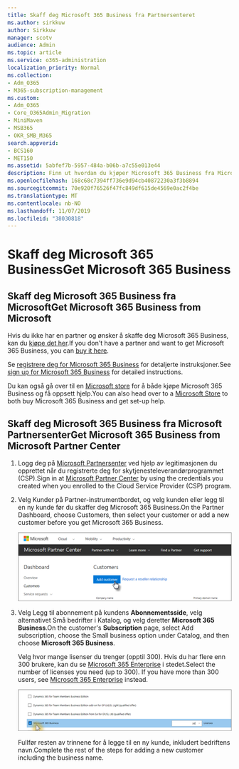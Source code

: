 ```yaml
---
title: Skaff deg Microsoft 365 Business fra Partnersenteret
ms.author: sirkkuw
author: Sirkkuw
manager: scotv
audience: Admin
ms.topic: article
ms.service: o365-administration
localization_priority: Normal
ms.collection:
- Adm_O365
- M365-subscription-management
ms.custom:
- Adm_O365
- Core_O365Admin_Migration
- MiniMaven
- MSB365
- OKR_SMB_M365
search.appverid:
- BCS160
- MET150
ms.assetid: 5abfef7b-5957-484a-b06b-a7c55e013e44
description: Finn ut hvordan du kjøper Microsoft 365 Business fra Microsoft Partner Center.
ms.openlocfilehash: 168c68c7394ff736e9d94cb40872230a3f3b8894
ms.sourcegitcommit: 70e920f76526f47fc849df615de4569e0ac2f4be
ms.translationtype: MT
ms.contentlocale: nb-NO
ms.lasthandoff: 11/07/2019
ms.locfileid: "38030818"
---
```

# <a name="get-microsoft-365-business"></a><span data-ttu-id="dd20f-103">Skaff deg Microsoft 365 Business</span><span class="sxs-lookup"><span data-stu-id="dd20f-103">Get Microsoft 365 Business</span></span>

## <a name="get-microsoft-365-business-from-microsoft"></a><span data-ttu-id="dd20f-104">Skaff deg Microsoft 365 Business fra Microsoft</span><span class="sxs-lookup"><span data-stu-id="dd20f-104">Get Microsoft 365 Business from Microsoft</span></span>

<span data-ttu-id="dd20f-105">Hvis du ikke har en partner og ønsker å skaffe deg Microsoft 365 Business, kan du [kjøpe det her](https://www.microsoft.com/en-US/microsoft-365/business).</span><span class="sxs-lookup"><span data-stu-id="dd20f-105">If you don't have a partner and want to get Microsoft 365 Business, you can [buy it here](https://www.microsoft.com/en-US/microsoft-365/business).</span></span>

<span data-ttu-id="dd20f-106">Se [registrere deg for Microsoft 365 Business](sign-up.md) for detaljerte instruksjoner.</span><span class="sxs-lookup"><span data-stu-id="dd20f-106">See [sign up for Microsoft 365 Business](sign-up.md) for detailed instructions.</span></span>

<span data-ttu-id="dd20f-107">Du kan også gå over til en [Microsoft store](https://www.microsoft.com/store/locations/find-a-store?icid=en-us_UF_FAS) for å både kjøpe Microsoft 365 Business og få oppsett hjelp.</span><span class="sxs-lookup"><span data-stu-id="dd20f-107">You can also head over to a [Microsoft Store](https://www.microsoft.com/store/locations/find-a-store?icid=en-us_UF_FAS) to both buy Microsoft 365 Business and get set-up help.</span></span>
  
## <a name="get-microsoft-365-business-from-microsoft-partner-center"></a><span data-ttu-id="dd20f-108">Skaff deg Microsoft 365 Business fra Microsoft Partnersenter</span><span class="sxs-lookup"><span data-stu-id="dd20f-108">Get Microsoft 365 Business from Microsoft Partner Center</span></span>

1. <span data-ttu-id="dd20f-109">Logg deg på [Microsoft Partnersenter](https://go.microsoft.com/fwlink/p/?linkid=849910) ved hjelp av legitimasjonen du opprettet når du registrerte deg for skytjenesteleverandørprogrammet (CSP).</span><span class="sxs-lookup"><span data-stu-id="dd20f-109">Sign in at [Microsoft Partner Center](https://go.microsoft.com/fwlink/p/?linkid=849910) by using the credentials you created when you enrolled to the Cloud Service Provider (CSP) program.</span></span> 
    
2. <span data-ttu-id="dd20f-110">Velg Kunder på Partner-instrumentbordet, og velg kunden eller legg til en ny kunde før du skaffer deg Microsoft 365 Business.</span><span class="sxs-lookup"><span data-stu-id="dd20f-110">On the Partner Dashboard, choose Customers, then select your customer or add a new customer before you get Microsoft 365 Business.</span></span>
    
    ![In the Microsoft Partner center, add a new customer.](media/ec807d07-bbd2-411f-8fe1-c644cf9a3882.png)
  
3. <span data-ttu-id="dd20f-112">Velg Legg til abonnement på kundens **Abonnementsside**, velg alternativet Små bedrifter i Katalog, og velg deretter **Microsoft 365 Business**.</span><span class="sxs-lookup"><span data-stu-id="dd20f-112">On the customer's **Subscription** page, select Add subscription, choose the Small business option under Catalog, and then choose **Microsoft 365 Business**.</span></span>
    
    <span data-ttu-id="dd20f-p101">Velg hvor mange lisenser du trenger (opptil 300). Hvis du har flere enn 300 brukere, kan du se [Microsoft 365 Enterprise](https://go.microsoft.com/fwlink/p/?linkid=862316) i stedet.</span><span class="sxs-lookup"><span data-stu-id="dd20f-p101">Select the number of licenses you need (up to 300). If you have more than 300 users, see [Microsoft 365 Enterprise](https://go.microsoft.com/fwlink/p/?linkid=862316) instead.</span></span> 
    
    ![On the New subscription page choose small business.](media/52d99e89-2175-4974-84bb-dd626048541b.png)
  
    <span data-ttu-id="dd20f-116">Fullfør resten av trinnene for å legge til en ny kunde, inkludert bedriftens navn.</span><span class="sxs-lookup"><span data-stu-id="dd20f-116">Complete the rest of the steps for adding a new customer including the business name.</span></span>
    


